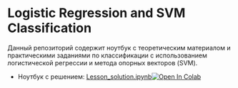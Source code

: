 # Logistic Regression and SVM Classification

Данный репозиторий содержит ноутбук с теоретическим материалом и практическими заданиями по классификации с использованием логистической регрессии и метода опорных векторов (SVM).

- Ноутбук с решением: [Lesson_solution.ipynb](./Lesson_solution.ipynb)[![Open In Colab](https://colab.research.google.com/assets/colab-badge.svg)](https://colab.research.google.com/github//alexmelekhin/test_LogReg_SVM_lesson/blob/main/Lesson_solution.ipynb)
